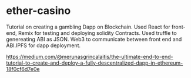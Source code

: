 # ether-casino

Tutorial on creating a gambling Dapp on Blockchain. Used React for front-end, Remix for testing and deploying solidity Contracts. Used truffle to genereating ABI as JSON. Web3 to communicate between front end and ABI.IPFS for dapp deployment.

https://medium.com/@merunasgrincalaitis/the-ultimate-end-to-end-tutorial-to-create-and-deploy-a-fully-descentralized-dapp-in-ethereum-18f0cf6d7e0e
